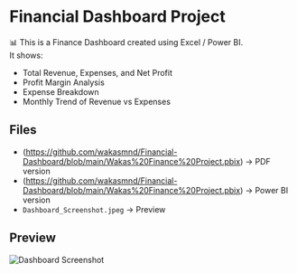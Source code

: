 # Financial Dashboard Project

📊 This is a Finance Dashboard created using Excel / Power BI.  
It shows:  
- Total Revenue, Expenses, and Net Profit  
- Profit Margin Analysis  
- Expense Breakdown  
- Monthly Trend of Revenue vs Expenses  

## Files
- (https://github.com/wakasmnd/Financial-Dashboard/blob/main/Wakas%20Finance%20Project.pbix) → PDF version
- (https://github.com/wakasmnd/Financial-Dashboard/blob/main/Wakas%20Finance%20Project.pbix) → Power BI version
- `Dashboard_Screenshot.jpeg` → Preview

## Preview
![Dashboard Screenshot](Dashboard_Screenshot.png)
